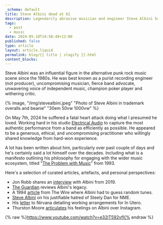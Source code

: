 ```yaml
---
_schema: default
title: Steve Albini dead at 61
description: Legendarily abrasive musician and engineer Steve Albini has died.
tags:
  - post
  - music
date: 2024-05-10T14:58:49+12:00
published: false
type: article
layout: article.liquid
permalink: blog/{{ title | slugify }}.html
content_blocks:
---
```

Steve Albini was an influential figure in the alternative punk rock music scene since the 1980s. He was best known as a purist recording engineer (not producer), uncompromising musician, fierce band advocate, unwavering voice of independent music, champion poker player and withering critic.

{% image, "/img/stevealbini.jpeg" "Photo of Steve Albini in trademark overalls and beanie" "30em 50vw 1000vw" %}

On May 7th, 2024 he suffered a fatal heart attack doing what I presumed he loved. Working hard in his studio <a href="https://www.electricalaudio.com/" title="Website for Electrical Audio" target="_blank" rel="noopener">Electrical Audio</a> to capture the most authentic performance from a band as efficiently as possible. He appeared to be a generous, ethical, and uncompromising practitioner who willingly shared knowledge from hard-won experience.

A lot has been written about him, particularly over past couple of days and he's certainly said a lot himself over the decades. Including what is a manifesto outlining his philosophy for engaging with the wider music ecosystem, titled "<a href="https://thebaffler.com/salvos/the-problem-with-music" title="Link to original article by Steve Albini" target="_blank" rel="noopener">The Problem with Music</a>" from 1993.

Here's a selection of curated articles, artefacts, and personal perspectives:

* Jon Robb shares an <a href="https://louderthanwar.com/an-appreciation-of-steve-albini-by-john-robb-godspeed-you-the-big-black-emporer/" title="Link to Jon Robb interview" target="_blank" rel="noopener">interview</a> with Albini from 2019.
* <a href="https://www.theguardian.com/music/2023/aug/15/the-evolution-of-steve-albini-if-the-dumbest-person-is-on-your-side-youre-on-the-wrong-side" title="Evolution of Albini at The Guardian" target="_blank" rel="noopener">The Guardian</a> reviews Albini's legacy.
* A 1994 <a href="https://reader.exacteditions.com/issues/35253/page/42" title="Wire article from 1994 featuring Albini" target="_blank" rel="noopener">article</a> from The Wire where Albini had to guess random tunes.
* <a href="https://www.nme.com/news/music/steve-albini-on-why-he-hates-steely-dan-3393802" title="Albini hates Steely Dan and so do I" target="_blank" rel="noopener">Steve Albini</a> on his justifiable hatred of Steely Dan for NME.
* His <a href="https://faroutmagazine.co.uk/steve-albini-letter-to-nirvana/" title="Letter to Nirvana before agreeing to record In Utero" target="_blank" rel="noopener">letter</a> to Nirvana detailing working arrangements for In Utero.
* Thurston Moore <a href="https://www.brooklynvegan.com/thurston-moore-pens-lenthy-tribute-to-steve-albini-an-authentic-visionary-a-person-alive-with-the-delight-of-creative-impulse/" title="Thurston Moore's Albini dedication" target="_blank" rel="noopener">articulates</a> his feelings on Albini over Instagram.

{% raw %}https://www.youtube.com/watch?v=e32lT592vfI{% endraw %}